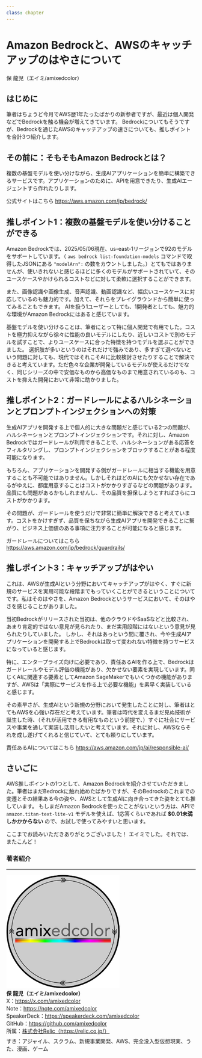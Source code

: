 ```yaml
---
class: chapter
---
```


# Amazon Bedrockと、AWSのキャッチアップのはやさについて

<div class="flush-right">
保 龍児（エイミ/amixedcolor）
</div>

## はじめに

筆者はちょうど今月でAWS歴1年たったばかりの新参者ですが、最近は個人開発などでBedrockを触る機会が増えてきています。
Bedrockについてもそうですが、Bedrockを通じたAWSのキャッチアップの速さについても、推しポイントを合計3つ紹介します。

## その前に：そもそもAmazon Bedrockとは？

複数の基盤モデルを使い分けながら、生成AIアプリケーションを簡単に構築できるサービスです。アプリケーションのために、APIを用意できたり、生成AIエージェントすら作れたりします。

公式サイトはこちら
https://aws.amazon.com/jp/bedrock/

## 推しポイント1：複数の基盤モデルを使い分けることができる

Amazon Bedrockでは、2025/05/06現在、us-east-1リージョンで92のモデルをサポートしています。（ `aws bedrock list-foundation-models` コマンドで取得したJSONにある `"modelArn":` の数をカウントしました。）とてもではありませんが、使いきれないと感じるほどに多くのモデルがサポートされていて、そのユースケースやかけられるコストなどに対して柔軟に選択することができます。

また、画像認識や画像生成、音声認識、動画認識など、幅広いユースケースに対応しているのも魅力的です。加えて、それらをプレイグラウンドから簡単に使ってみることもできます。
AIを扱う1ユーザーとしても、1開発者としても、魅力的な環境がAmazon Bedrockにはあると感じています。

基盤モデルを使い分けることは、筆者にとって特に個人開発で有用でした。コストを極力抑えながら徐々に性能の良いモデルにしたり、近しいコストで別のモデルを試すことで、よりユースケースに合った特徴を持つモデルを選ぶことができました。
選択肢が多いというのはそれだけで強みであり、多すぎて選べないという問題に対しても、現代ではそれこそAIに比較検討させたりすることで解決できると考えています。ただ色々な企業が開発しているモデルが使えるだけでなく、同じシリーズの中で安価なものから高価なものまで用意されているのも、コストを抑えた開発において非常に助かりました。

## 推しポイント2：ガードレールによるハルシネーションとプロンプトインジェクションへの対策

生成AIアプリを開発する上で個人的に大きな問題だと感じている2つの問題が、ハルシネーションとプロンプトインジェクションです。それに対し、Amazon Bedrockではガードレールが利用できることで、ハルシネーションがある応答をフィルタリングし、プロンプトインジェクションをブロックすることがある程度可能になります。

もちろん、アプリケーションを開発する側がガードレールに相当する機能を用意することも不可能ではありません。しかしそれはどのAIにも欠かせない存在であるがゆえに、都度用意することはコストがかかりすぎるなどの問題があります。品質にも問題があるかもしれませんし、その品質を担保しようとすればさらにコストがかかります。

その問題が、ガードレールを使うだけで非常に簡単に解決できると考えています。コストをかけすぎず、品質を保ちながら生成AIアプリを開発できることに繋がり、ビジネス上価値のある事項に注力することが可能になると感じます。

ガードレールについてはこちら
https://aws.amazon.com/jp/bedrock/guardrails/

## 推しポイント3：キャッチアップがはやい

これは、AWSが生成AIという分野においてキャッチアップがはやく、すぐに新規のサービスを実用可能な段階までもっていくことができるということについてです。私はそのはやさを、Amazon Bedrockというサービスにおいて、そのはやさを感じることがありました。

当初Bedrockがリリースされた当初は、他のクラウドやSaaSなどと比較され、あまり肯定的ではない意見が見られたり、まだ実用段階にはないという意見が見られたりしていました。
しかし、それはあっという間に覆され、今や生成AIアプリケーションを開発する上でBedrockは取って変われない特徴を持つサービスになっていると感じます。

特に、エンタープライズ向けに必要であり、責任あるAIを作る上で、Bedrockはガードレールやモデル評価の機能があり、欠かせない要素を実現しています。同じくAIに関連する要素としてAmazon SageMakerでもいくつかの機能がありますが、AWSは「実際にサービスを作る上で必要な機能」を素早く実装していると感じます。

その素早さが、生成AIという新規の分野において発生したことに対し、筆者はとてもAWSを心強い存在だと考えています。筆者は時代を変えるまだ見ぬ技術が誕生した時、（それが活用できる有用なものという前提で、）すぐに社会にサービスや事業を通して実装し活用したいと考えています。それに対し、AWSならそれを成し遂げてくれると信じていて、とても頼りにしています。

責任あるAIについてはこちら
https://aws.amazon.com/jp/ai/responsible-ai/

## さいごに

AWS推しポイントの1つとして、Amazon Bedrockを紹介させていただきました。筆者はまだBedrockに触れ始めたばかりですが、そのBedrockのこれまでの変遷とその結果ある今の姿や、AWSとして生成AIに向き合ってきた姿をとても推しています。
もしまだAmazon Bedrockを使ったことがないという方は、APIで `amazon.titan-text-lite-v1` モデルを使えば、1応答くらいであれば **$0.01未満しかかからない** ので、お試しで使ってみやすいと思います。

ここまでお読みいただきありがとうございました！
エイミでした。それでは、またこんど！

### 著者紹介

---

<div class="author-profile">
    <img src="images/chap-amixedcolor/amixedcolor-logo.png" width="60%">
    <div>
        <div>
            <b>保 龍児（エイミ/amixedcolor）</b></br>
            X：<a href="https://x.com/amixedcolor">https://x.com/amixedcolor</a></br>
            Note：<a href="https://note.com/amixedcolor">https://note.com/amixedcolor</a></br>
            SpeakerDeck：<a href="https://speakerdeck.com/amixedcolor">https://speakerdeck.com/amixedcolor</a></br>
            GitHub：<a href="https://github.com/amixedcolor">https://github.com/amixedcolor</a></br>
            所属：<a href="https://relic.co.jp/">株式会社Relic（https://relic.co.jp/）</a>
        </div>
    </div>
</div>
<p style="margin-top: 0.5em; margin-bottom: 2em;">
すき：アジャイル、スクラム、新規事業開発、AWS、完全没入型仮想現実、うた、漫画、ゲーム</br>
</p>

